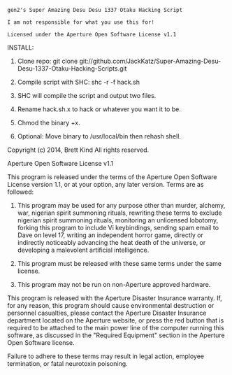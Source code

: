                                                                   
    gen2's Super Amazing Desu Desu 1337 Otaku Hacking Script      
                                                                  
    I am not responsible for what you use this for!         
                                                                  
    Licensed under the Aperture Open Software License v1.1             


INSTALL:

1) Clone repo: git clone git://github.com/JackKatz/Super-Amazing-Desu-Desu-1337-Otaku-Hacking-Scripts.git 

2) Compile script with SHC: shc -r -f hack.sh

3) SHC will compile the script and output two files.

4) Rename hack.sh.x to hack or whatever you want it to be.

6) Chmod the binary +x.

7) Optional: Move binary to /usr/local/bin then rehash shell.

Copyright (c) 2014, Brett Kind
All rights reserved.

Aperture Open Software License v1.1

This program is released under the terms of the Aperture Open Software License version 1.1, or at your option, any later version. Terms are as followed:

1. This program may be used for any purpose other than murder, alchemy, war, nigerian spirit summoning rituals, rewriting these terms to exclude nigerian spirit summoning rituals, monitoring an unlicensed lobotomy, forking this program to include Vi keybindings, sending spam email to Dave on level 17, writing an independent horror game, directly or indirectly noticeably advancing the heat death of the universe, or developing a malevolent artificial intelligence.

2. This program must be released with these same terms under the same license.

3. This program may not be run on non-Aperture approved hardware.

This program is released with the Aperture Disaster Insurance warranty. If, for any reason, this program should cause environmental destruction or personnel casualties, please contact the Aperture Disaster Insurance department located on the Aperture website, or press the red button that is required to be attached to the main power line of the computer running this software, as discussed in the "Required Equipment" section in the Aperture Open Software license.

Failure to adhere to these terms may result in legal action, employee termination, or fatal neurotoxin poisoning.
